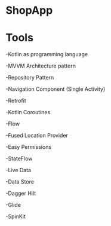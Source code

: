 # ShopApp
# Tools
-Kotlin as programming language

-MVVM Architecture pattern

-Repository Pattern

-Navigation Component (Single Activity)

-Retrofit

-Kotlin Coroutines 

-Flow

-Fused Location Provider

-Easy Permissions

-StateFlow 

-Live Data

-Data Store

-Dagger Hilt 

-Glide

-SpinKit 
